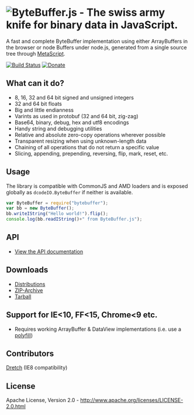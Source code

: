 ![ByteBuffer.js - The swiss army knife for binary data in JavaScript.](https://raw.github.com/dcodeIO/ByteBuffer.js/master/ByteBuffer.png)
======================================
A fast and complete ByteBuffer implementation using either ArrayBuffers in the browser or node Buffers under node.js,
generated from a single source tree through [MetaScript](https://github.com/dcodeIO/MetaScript).

[![Build Status](https://travis-ci.org/dcodeIO/ByteBuffer.js.svg?branch=master)](https://travis-ci.org/dcodeIO/ByteBuffer.js)
[![Donate](https://raw.githubusercontent.com/dcodeIO/Long.js/master/donate.png)](https://www.paypal.com/cgi-bin/webscr?cmd=_donations&business=info%40code-emitter.com&item_name=Open%20Source%3A%20Long.js)

What can it do?
---------------
* 8, 16, 32 and 64 bit signed and unsigned integers
* 32 and 64 bit floats
* Big and little endianness
* Varints as used in protobuf (32 and 64 bit, zig-zag)
* Base64, binary, debug, hex and utf8 encodings
* Handy string and debugging utilities
* Relative and absolute zero-copy operations wherever possible
* Transparent resizing when using unknown-length data
* Chaining of all operations that do not return a specific value
* Slicing, appending, prepending, reversing, flip, mark, reset, etc.

Usage
-----
The library is compatible with CommonJS and AMD loaders and is exposed globally as `dcodeIO.ByteBuffer` if neither is
available.

```javascript
var ByteBuffer = require("bytebuffer");
var bb = new ByteBuffer();
bb.writeIString("Hello world!").flip();
console.log(bb.readIString()+" from ByteBuffer.js");
```

API
---
* [View the API documentation](http://htmlpreview.github.io/?https://raw.githubusercontent.com/dcodeIO/ByteBuffer.js/master/docs/index.html)

Downloads
---------
* [Distributions](https://github.com/dcodeIO/ByteBuffer.js/tree/master/dist)
* [ZIP-Archive](https://github.com/dcodeIO/ByteBuffer.js/archive/master.zip)
* [Tarball](https://github.com/dcodeIO/ByteBuffer.js/tarball/master)

Support for IE<10, FF<15, Chrome<9 etc.
---------------------------------------
* Requires working ArrayBuffer & DataView implementations (i.e. use a [polyfill](https://github.com/inexorabletash/polyfill#typed-arrays-polyfill))

Contributors
------------
[Dretch](https://github.com/Dretch) (IE8 compatibility)

License
-------
Apache License, Version 2.0 - http://www.apache.org/licenses/LICENSE-2.0.html
